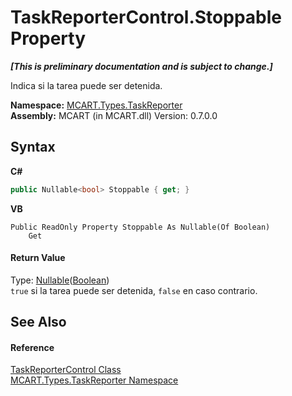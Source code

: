 # TaskReporterControl.Stoppable Property 
 _**\[This is preliminary documentation and is subject to change.\]**_

Indica si la tarea puede ser detenida.

**Namespace:**&nbsp;<a href="256f3901-18cb-eeca-835c-7de778822db3">MCART.Types.TaskReporter</a><br />**Assembly:**&nbsp;MCART (in MCART.dll) Version: 0.7.0.0

## Syntax

**C#**<br />
``` C#
public Nullable<bool> Stoppable { get; }
```

**VB**<br />
``` VB
Public ReadOnly Property Stoppable As Nullable(Of Boolean)
	Get
```


#### Return Value
Type: <a href="http://msdn2.microsoft.com/es-es/library/b3h38hb0" target="_blank">Nullable</a>(<a href="http://msdn2.microsoft.com/es-es/library/a28wyd50" target="_blank">Boolean</a>)<br />`true` si la tarea puede ser detenida, `false` en caso contrario.

## See Also


#### Reference
<a href="8772b8d4-cb78-6a2a-83e0-dd746f24cc98">TaskReporterControl Class</a><br /><a href="256f3901-18cb-eeca-835c-7de778822db3">MCART.Types.TaskReporter Namespace</a><br />